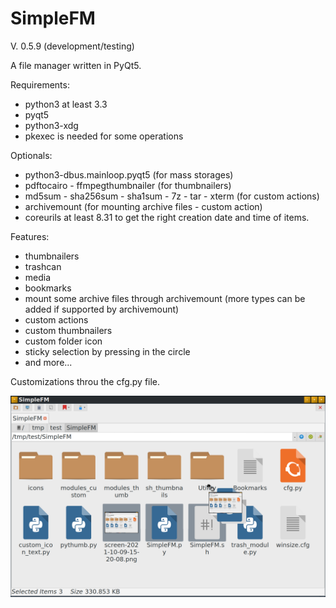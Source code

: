 # SimpleFM
V. 0.5.9 (development/testing)

A file manager written in PyQt5.

Requirements:
- python3 at least 3.3
- pyqt5
- python3-xdg
- pkexec is needed for some operations

Optionals:
- python3-dbus.mainloop.pyqt5 (for mass storages)
- pdftocairo - ffmpegthumbnailer (for thumbnailers)
- md5sum - sha256sum - sha1sum - 7z - tar - xterm (for custom actions)
- archivemount (for mounting archive files - custom action)
- coreurils at least 8.31 to get the right creation date and time of items.

Features:
- thumbnailers
- trashcan
- media
- bookmarks
- mount some archive files through archivemount (more types can be added if supported by archivemount) 
- custom actions
- custom thumbnailers
- custom folder icon
- sticky selection by pressing in the circle
- and more...

Customizations throu the cfg.py file.


![My image](https://github.com/frank038/SimpleFM/blob/main/screenshot1.png)
